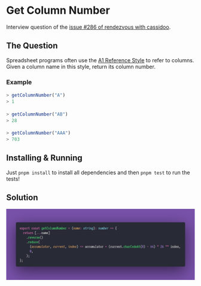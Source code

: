 # Get Column Number

Interview question of the [issue #286 of rendezvous with cassidoo](https://buttondown.email/cassidoo/archive/talent-without-working-hard-is-nothing-cristiano/).

## The Question

Spreadsheet programs often use the [A1 Reference Style](https://learn.microsoft.com/en-us/office/troubleshoot/excel/numeric-columns-and-rows#the-a1-reference-style) to refer to columns.
Given a column name in this style, return its column number.

### Example

```js
> getColumnNumber("A")
> 1

> getColumnNumber("AB")
> 28

> getColumnNumber("AAA")
> 703
```

## Installing & Running

Just `pnpm install` to install all dependencies and then `pnpm test` to run the tests!

## Solution

![Code Polaroid](./code-screenshot.png)
